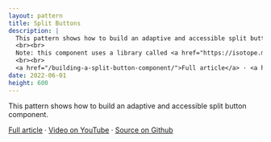 ```yaml
---
layout: pattern
title: Split Buttons
description: |
  This pattern shows how to build an adaptive and accessible split button component.
  <br><br>
  Note: this component uses a library called <a href="https://isotope.metafizzy.co/">Isotope</a> to animate the grid when filtered.
  <br><br>
  <a href="/building-a-split-button-component/">Full article</a> · <a href="https://www.youtube.com/watch?v=Qcpru-fIgwk">Video on YouTube</a> · <a href="https://github.com/argyleink/gui-challenges/tree/main/split-buttons">Source on Github</a>
date: 2022-06-01
height: 600
---
```


This pattern shows how to build an adaptive and accessible split button
component.

<a href="/building-a-split-button-component/">Full article</a> · <a href="https://www.youtube.com/watch?v=Qcpru-fIgwk">Video on YouTube</a> · <a href="https://github.com/argyleink/gui-challenges/tree/main/split-buttons">Source on Github</a>
